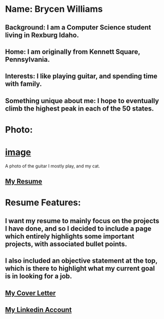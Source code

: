 # Name: Brycen Williams

## Background: I am a Computer Science student living in Rexburg Idaho.

## Home: I am originally from Kennett Square, Pennsylvania. 

## Interests: I like playing guitar, and spending time with family.

## Something unique about me: I hope to eventually climb the highest peak in each of the 50 states.

# Photo:

# [image](IMG.jpg)
A photo of the guitar I mostly play, and my cat. 

## [My Resume](Resume.pdf) 
# Resume Features:
## I want my resume to mainly focus on the projects I have done, and so I decided to include a page which entirely highlights some important projects, with associated bullet points.
## I also included an objective statement at the top, which is there to highlight what my current goal is in looking for a job.

## [My Cover Letter](Cover_Letter.pdf)

## [My Linkedin Account](https://www.linkedin.com/in/brycen-williams/)
